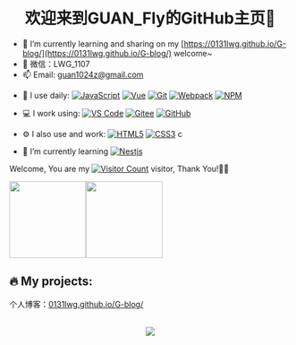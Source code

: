 <!-- ### 欢迎来到GUAN_Fly的GitHub主页 👋 -->

<h1 align="center">欢迎来到GUAN_Fly的GitHub主页👋</h1>

<!--
**GUAN_Fly/GUAN_Fly** is a ✨ _special_ ✨ repository because its `README.md` (this file) appears on your GitHub profile.

Here are some ideas to get you started:

- 🔭 I’m currently working on ...
- 🌱 I’m currently learning and sharing on my [https://0131lwg.github.io/G-blog/](https://0131lwg.github.io/G-blog/) welcome~ 
- 👯 I’m looking to collaborate on ...
- 🤔 I’m looking for help with ...
- 💬 Ask me about ...
- 📫 How to reach me: ...
- 😄 Pronouns: ...
- ⚡ Fun fact: ...
-->

- 🌱 I’m currently learning and sharing on my [https://0131lwg.github.io/G-blog/](https://0131lwg.github.io/G-blog/) welcome~
- 💬 微信：LWG_1107
- 📫 Email: guan1024z@gmail.com

<!-- ![Anurag's GitHub stats](https://github-readme-stats.vercel.app/api?username=GUAN_Fly&show_icons=true&theme=radical) -->
- 🚀 I use daily:
  [![JavaScript](https://img.shields.io/badge/JavaScript-000000?logo=JavaScript&logoColor=FFCA28)]()
  [![Vue](https://img.shields.io/badge/Vue.js-35495E?logo=vue.js&logoColor=4FC08D)]()
  [![Git](https://img.shields.io/badge/-Git-000000?logo=git&logoColor=FF7043)]()
  [![Webpack](https://img.shields.io/badge/-webpack-2B3A42?logo=webpack&logoColor=75AFCC)]()
  [![NPM](https://img.shields.io/badge/-NPM-2875E3?logo=npm&logoColor=029137)]()

- 💻 I work using:
  [![VS Code](https://img.shields.io/badge/-VS%20Code-007ACC?style=plastic&logo=visual-studio-code)]()
  [![Gitee](https://img.shields.io/badge/-Gitee-A80025?logo=gitee&logoColor=F16061)]()
  [![GitHub](https://img.shields.io/badge/-GitHub-181717?style=plastic&logo=github)]()

- ⚙️ I also use and work:
  [![HTML5](https://img.shields.io/badge/-HTML5-E34F26?style=plastic&logo=html5&logoColor=white)]()
  [![CSS3](https://img.shields.io/badge/-CSS3-1572B6?style=plastic&logo=css3)]()
c
- 🌱 I’m currently learning
 [![Nestjs](https://img.shields.io/badge/nestjs-E0234E?style=for-the-badge&logo=nestjs&logoColor=white)]()


Welcome, You are my [![Visitor Count](https://profile-counter.glitch.me/all-smile/count.svg)](https://github.com/0131LWG) visitor, Thank You!🎉🎉
<!--
<div align="center" > <img height="137px" src="https://github-readme-stats.vercel.app/api?username=0131LWG&hide_title=true&hide_border=true&show_icons=trueline_height=21&text_color=000&icon_color=000&bg_color=0,ea6161,ffc64d,fffc4d,52fa5a&theme=graywhite" /> </div>
-->

<span><img src="https://github-readme-stats.vercel.app/api/top-langs/?username=0131LWG&layout=compact" height="137px" /></span><span><img height="137px" src="https://github-readme-stats.vercel.app/api?username=0131LWG&hide_title=true&hide_border=true&show_icons=trueline_height=21&text_color=000&icon_color=000&bg_color=0,ea6161,ffc64d,fffc4d,52fa5a&theme=graywhite" /> </span>


🔥 My projects:
-----------------------
个人博客：[0131lwg.github.io/G-blog/](https://0131lwg.github.io/G-blog/)


<!-- 🔥 My Skill Set:
-----------------------
<table><tr><td valign="top" width="33%">

### Frontend  
<div align="center">  
<a href="https://reactjs.org/" target="_blank"><img style="margin: 10px" src="https://profilinator.rishav.dev/skills-assets/react-original-wordmark.svg" alt="React" height="50" /></a>  
<a href="https://www.w3schools.com/css/" target="_blank"><img style="margin: 10px" src="https://profilinator.rishav.dev/skills-assets/css3-original-wordmark.svg" alt="CSS3" height="50" /></a>  
<a href="https://en.wikipedia.org/wiki/HTML5" target="_blank"><img style="margin: 10px" src="https://profilinator.rishav.dev/skills-assets/html5-original-wordmark.svg" alt="HTML5" height="50" /></a>  
<a href="https://www.electronjs.org/" target="_blank"><img style="margin: 10px" src="https://profilinator.rishav.dev/skills-assets/electron-original.svg" alt="Electron" height="50" /></a>  
<a href="https://www.javascript.com/" target="_blank"><img style="margin: 10px" src="https://profilinator.rishav.dev/skills-assets/javascript-original.svg" alt="JavaScript" height="50" /></a>  
<a href="https://www.typescriptlang.org/" target="_blank"><img style="margin: 10px" src="https://profilinator.rishav.dev/skills-assets/typescript-original.svg" alt="TypeScript" height="50" /></a>  
</div>

</td><td valign="top" width="33%">



### Backend  
<div align="center">  
<a href="https://www.javascript.com/" target="_blank"><img style="margin: 10px" src="https://profilinator.rishav.dev/skills-assets/javascript-original.svg" alt="JavaScript" height="50" /></a>  
<a href="https://www.typescriptlang.org/" target="_blank"><img style="margin: 10px" src="https://profilinator.rishav.dev/skills-assets/typescript-original.svg" alt="TypeScript" height="50" /></a>  
<a href="https://nodejs.org/" target="_blank"><img style="margin: 10px" src="https://profilinator.rishav.dev/skills-assets/nodejs-original-wordmark.svg" alt="Node.js" height="50" /></a> 
<a href="https://github.com/" target="_blank"><img style="margin: 10px" src="https://profilinator.rishav.dev/skills-assets/git-scm-icon.svg" alt="Git" height="50" /></a>  
</div>

</td><td valign="top" width="33%">



### DevOps  
<div align="center">  
<a href="https://cloud.google.com/" target="_blank"><img style="margin: 10px" src="https://profilinator.rishav.dev/skills-assets/google_cloud-icon.svg" alt="GCP" height="50" /></a>  
<a href="https://www.linux.org/" target="_blank"><img style="margin: 10px" src="https://profilinator.rishav.dev/skills-assets/linux-original.svg" alt="Linux" height="50" /></a>  
<a href="https://github.com/" target="_blank"><img style="margin: 10px" src="https://profilinator.rishav.dev/skills-assets/git-scm-icon.svg" alt="Git" height="50" /></a>
</div>

</td></tr></table>  -->

<br/>  


<div align="center"> <img src="https://github-readme-streak-stats.herokuapp.com/?user=0131LWG" /> </div>
<!--
<div align="center">
  <a href="https://raw.githubusercontent.com/all-smile/nav/master/static/images/buymeacoffee.jpg" target="_blank" style="display: inline-block;">
    <img
        src="https://img.shields.io/badge/Donate-Buy%20Me%20A%20Coffee-orange.svg?style=flat-square"
        align="center"
    />
  </a>
</div>
-->
